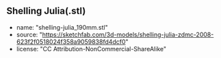 ## Shelling Julia(.stl)
- name: "shelling-julia_190mm.stl"
- source: "https://sketchfab.com/3d-models/shelling-julia-zdmc-2008-623f2f0518024f358a9059838fd4dcf0"
- license: "CC Attribution-NonCommercial-ShareAlike"
